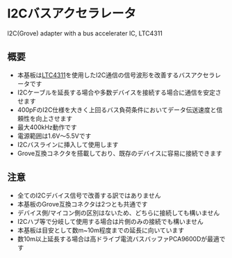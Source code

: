 # I2Cバスアクセラレータ
I2C(Grove) adapter with a bus accelerater IC, LTC4311

## 概要 
  * 本基板は[LTC4311][1]を使用したI2C通信の信号波形を改善するバスアクセラレータです  
  * I2Cケーブルを延長する場合や多数デバイスを接続する場合に通信を安定させます  
  * 400pFのI2C仕様を大きく上回るバス負荷条件においてデータ伝送速度と信頼性を向上させます  
  * 最大400kHz動作です  
  * 電源範囲は1.6V～5.5Vです  
  * I2Cバスラインに挿入して使用します  
  * Grove互換コネクタを搭載しており、既存のデバイスに容易に接続できます  

## 注意
  * 全てのI2Cデバイス信号で改善する訳ではありません  
  * 本基板のGrove互換コネクタは2つとも共通です  
  * デバイス側/マイコン側の区別はないため、どちらに接続しても構いません 
  * I2Cハブ等で分岐して使用する場合は片側のみの接続でも構いません  
  * 本基板は目安として数m~10m程度までの延長に向いています  
  * 数10m以上延長する場合は高ドライブ電流バスバッファPCA9600Dが最適です  
   
 [1]: https://www.analog.com/jp/products/ltc4311.html "*1"
